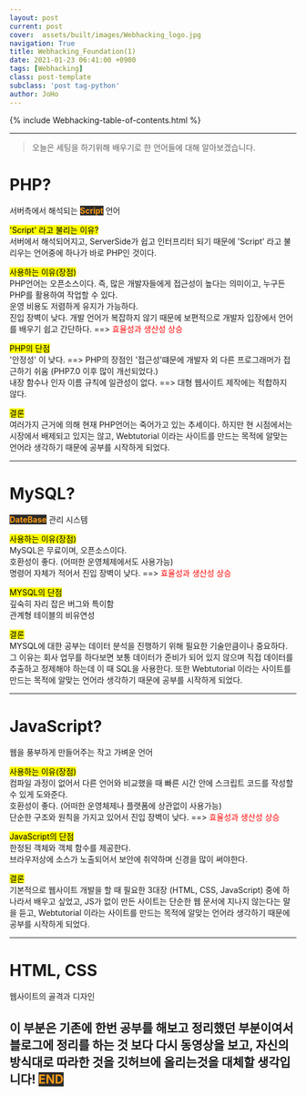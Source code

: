 ```yaml
---
layout: post
current: post
cover:  assets/built/images/Webhacking_logo.jpg
navigation: True
title: Webhacking_Foundation(1)
date: 2021-01-23 06:41:00 +0900
tags: [Webhacking]
class: post-template
subclass: 'post tag-python'
author: JoHo
---
```


{% include Webhacking-table-of-contents.html %}

---

> 오늘은 세팅을 하기위해 배우기로 한 언어들에 대해 알아보겠습니다.

<i class="fa fa-hand-o-right" style="color:#008080"></i> PHP?
===

<i class="fa fa-chevron-circle-right" style="color:black"></i>
서버측에서 해석되는 <span style="color:#ff9b15; background-color:#2b2b2b; font-weight:bold;"> Script</span> 언어  

<i class="fa fa-search" style="color:#01077c"></i><mark> 'Script' 라고 불리는 이유?</mark>  
<i class="fa fa-envelope-o" style="color:red"></i> 서버에서 해석되어지고, ServerSide가 쉽고 인터프리터 되기 때문에 'Script' 라고 불리우는 언어중에 하나가 바로 PHP인 것이다.  

<i class="fa fa-search" style="color:#01077c"></i><mark> 사용하는 이유(장점)</mark>  
<i class="fa fa-envelope-o" style="color:red"></i> PHP언어는 오픈소스이다. 즉, 많은 개발자들에게 접근성이 높다는 의미이고, 누구든 PHP를 활용하여 작업할 수 있다.  
<i class="fa fa-envelope-o" style="color:red"></i> 운영 비용도 저렴하게 유지가 가능하다.  
<i class="fa fa-envelope-o" style="color:red"></i> 진입 장벽이 낮다. 개발 언어가 복잡하지 않기 때문에 보편적으로 개발자 입장에서 언어를 배우기 쉽고 간단하다. ==> <span style="color:red;" >효율성과 생산성 상승</span>

<i class="fa fa-search" style="color:#01077c"></i><mark> PHP의 단점</mark>  
<i class="fa fa-envelope-o" style="color:red"></i> '안정성' 이 낮다. ==> PHP의 장점인 '접근성'떄문에 개발자 외 다른 프로그래머가 접근하기 쉬움 (PHP7.0 이후 많이 개선되었다.)  
<i class="fa fa-envelope-o" style="color:red"></i> 내장 함수나 인자 이름 규칙에 일관성이 없다. ==> 대형 웹사이트 제작에는 적합하지 않다.

<i class="fa fa-chevron-circle-right" style="color:black"></i><mark> 결론</mark>   
여러가지 근거에 의해 현재 PHP언어는 죽어가고 있는 추세이다. 하지만 현 시점에서는 시장에서 배제되고 있지는 않고, Webtutorial 이라는 사이트를 만드는 목적에 알맞는 언어라 생각하기 때문에 공부를 시작하게 되었다.

---

<i class="fa fa-hand-o-right" style="color:#008080"></i> MySQL?
===

<i class="fa fa-chevron-circle-right" style="color:black"></i>
<span style="color:#ff9b15; background-color:#2b2b2b; font-weight:bold;"> DateBase</span> 관리 시스템  

<i class="fa fa-search" style="color:#01077c"></i><mark> 사용하는 이유(장점)</mark>   
<i class="fa fa-envelope-o" style="color:red"></i> MySQL은 무료이며, 오픈소스이다.  
<i class="fa fa-envelope-o" style="color:red"></i> 호환성이 좋다. (어떠한 운영체제에서도 사용가능)   
<i class="fa fa-envelope-o" style="color:red"></i> 명령어 자체가 적어서 진입 장벽이 낮다. ==> <span style="color:red;" >효율성과 생산성 상승</span>

<i class="fa fa-search" style="color:#01077c"></i><mark> MYSQL의 단점</mark>  
<i class="fa fa-envelope-o" style="color:red"></i> 깊숙히 자리 잡은 버그와 특이함  
<i class="fa fa-envelope-o" style="color:red"></i> 관계형 테이블의 비유연성  

<i class="fa fa-chevron-circle-right" style="color:black"></i><mark> 결론</mark>   
MYSQL에 대한 공부는 데이터 분석을 진행하기 위해 필요한 기술만큼이나 중요하다. 그 이유는 회사 업무를 하다보면 보통 데이터가 준비가 되어 있지 않으며 직접 데이터를 추출하고 정제해야 하는데 이 때 SQL을 사용한다. 또한 Webtutorial 이라는 사이트를 만드는 목적에 알맞는 언어라 생각하기 때문에 공부를 시작하게 되었다.

---

<i class="fa fa-hand-o-right" style="color:#008080"></i> JavaScript?
===
<i class="fa fa-chevron-circle-right" style="color:black"></i>
웹을 풍부하게 만들어주는 작고 가벼운 언어 

<i class="fa fa-search" style="color:#01077c"></i><mark> 사용하는 이유(장점)</mark>   
<i class="fa fa-envelope-o" style="color:red"></i> 컴파일 과정이 없어서 다른 언어와 비교했을 때 빠른 시간 안에 스크립트 코드를 작성할 수 있게 도와준다.    
<i class="fa fa-envelope-o" style="color:red"></i> 호환성이 좋다. (어떠한 운영체제나 플랫폼에 상관없이 사용가능)   
<i class="fa fa-envelope-o" style="color:red"></i> 단순한 구조와 원칙을 가지고 있어서 진입 장벽이 낮다. ==> <span style="color:red;" >효율성과 생산성 상승</span>

<i class="fa fa-search" style="color:#01077c"></i><mark> JavaScript의 단점</mark>  
<i class="fa fa-envelope-o" style="color:red"></i> 한정된 객체와 객체 함수를 제공한다.  
<i class="fa fa-envelope-o" style="color:red"></i> 브라우저상에 소스가 노출되어서 보안에 취약하며 신경을 많이 써야한다.  

<i class="fa fa-chevron-circle-right" style="color:black"></i><mark> 결론</mark>   
기본적으로 웹사이트 개발을 할 때 필요한 3대장 (HTML, CSS, JavaScript) 중에 하나라서 배우고 싶었고, JS가 없이 만든 사이트는 단순한 웹 문서에 지나지 않는다는 말을 듣고, Webtutorial 이라는 사이트를 만드는 목적에 알맞는 언어라 생각하기 때문에 공부를 시작하게 되었다.

---

<i class="fa fa-hand-o-right" style="color:#008080"></i> HTML, CSS
===
<i class="fa fa-chevron-circle-right" style="color:black"></i>
웹사이트의 골격과 디자인  

이 부분은 기존에 한번 공부를 해보고 정리했던 부분이여서 블로그에 정리를 하는 것 보다 다시 동영상을 보고, 자신의 방식대로 따라한 것을 깃허브에 올리는것을 대체할 생각입니다!
<span style="color:#ff9b15; background-color:#2b2b2b; font-weight:bold;"> END</span>
---
